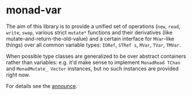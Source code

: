 # monad-var

The aim of this library is to provide a unified set of operations (`new`, `read`, `write`, `swap`, various strict `mutate*` functions and their derivatives (like mutate-and-return-the-old-value) and a certain interface for `MVar`-like things) over all common variable types: `IORef`, `STRef s`, `MVar`, `TVar`, `TMVar`.

When possible type classes are generalized to be over abstract containers rather than variables: e.g. it'd make sense to implement `MonadRead TChan` and `MonadMutate_ Vector` instances, but no such instances are provided right now.

For details see the [announce](https://github.com/effectfully-ou/sketches/tree/master/ann-monad-var).
